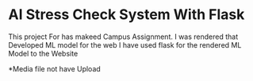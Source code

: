 # AI Stress Check System With Flask
This project For has makeed Campus Assignment. I was rendered that Developed ML model for the web I have used flask for the rendered ML Model to the Website

*Media file not have Upload
